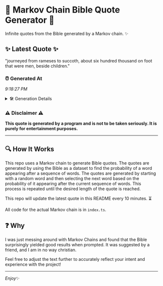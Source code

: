 # 📖 Markov Chain Bible Quote Generator 📖

Infinite quotes from the Bible generated by a Markov chain. ✨

## ✨ Latest Quote ✨
"journeyed from rameses to succoth, about six hundred thousand on foot that were men, beside children."

### ⏰ Generated At
*9:18:27 PM*

<details>
    <summary>🛠️ Generation Details</summary>
    <p>
        <strong>🌱 Seed:</strong> journeyed<br>
        <strong>🔄 Iterations:</strong> 15<br>
        <strong>📜 Context History:</strong><br>[ journeyed ]: from<br>[ journeyed, from ]: rameses<br>[ journeyed, from, rameses ]: to<br>[ journeyed, from, rameses, to ]: succoth,<br>[ journeyed, from, rameses, to, succoth, ]: about<br>[ journeyed, from, rameses, to, succoth,, about ]: six<br>[ from, rameses, to, succoth,, about, six ]: hundred<br>[ rameses, to, succoth,, about, six, hundred ]: thousand<br>[ to, succoth,, about, six, hundred, thousand ]: on<br>[ succoth,, about, six, hundred, thousand, on ]: foot<br>[ about, six, hundred, thousand, on, foot ]: that<br>[ six, hundred, thousand, on, foot, that ]: were<br>[ hundred, thousand, on, foot, that, were ]: men,<br>[ thousand, on, foot, that, were, men, ]: beside<br>[ on, foot, that, were, men,, beside ]: children.<br>
    </p>
</details>

### ⚠️ Disclaimer ⚠️
**This quote is generated by a program and is not to be taken seriously. It is purely for entertainment purposes.**

---

## 🔍 How It Works

This repo uses a Markov chain to generate Bible quotes. The quotes are generated by using the Bible as a dataset to find the probability of a word appearing after a sequence of words. The quotes are generated by starting with a random word and then selecting the next word based on the probability of it appearing after the current sequence of words. This process is repeated until the desired length of the quote is reached.

This repo will update the latest quote in this README every 10 minutes. ⏳

All code for the actual Markov chain is in `index.ts`.

## ❓ Why

I was just messing around with Markov Chains and found that the Bible surprisingly yielded good results when prompted. 
It was suggested by a friend, and I am in no way christian.

Feel free to adjust the text further to accurately reflect your intent and experience with the project!

---

*Enjoy*✨
